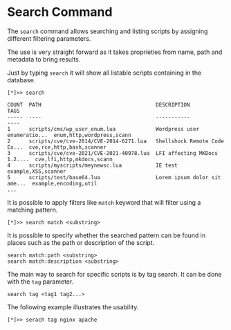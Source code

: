 







# Search Command

The `search` command allows searching and listing scripts by assigning different filtering parameters.

The use is very straight forward as it takes proprieties from name, path and metadata to bring results. 

Just by typing `search` it will show all listable scripts containing in the database.

```
[*]>> search

COUNT  PATH                                     DESCRIPTION                   TAGS
-----  ----                                     -----------                   ----
1      scripts/cms/wp_user_enum.lua             Wordpress user enumeratio...  enum,http,wordpress,scann
2      scripts/cve/cve-2014/CVE-2014-6271.lua   Shellshock Remote Code Ex...  cve,rce,http,bash,scanner
3      scripts/cve/cve-2021/CVE-2021-40978.lua  LFI affecting MKDocs 1.2....  cve,lfi,http,mkdocs,scann
4      scripts/myscripts/meynewsc.lua           IE test                       example,XSS,scanner
5      scripts/test/base64.lua                  Lorem ipsum dolor sit ame...  example,encoding,util
...
```

It is possible to apply filters like `match` keyword that will filter using a matching pattern.

```
[*]>> search match <substring>
```

It is possible to specify whether the searched pattern can be found in places such as the path or description of the script.

```
search match:path <substring>
search match:description <substring>
```

The main way to search for specific scripts is by tag search. It can be done with the `tag` parameter.

```
search tag <tag1 tag2...>
```

The following example illustrates the usability.

```
[*]>> serach tag nginx apache 
```
